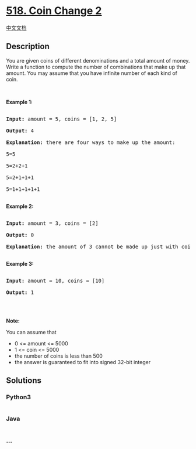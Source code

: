 # [518. Coin Change 2](https://leetcode.com/problems/coin-change-2)

[中文文档](/solution/0500-0599/0518.Coin%20Change%202/README.md)

## Description

<p>You are given coins of different denominations and a total amount of money. Write a function to compute the number of combinations that make up that amount. You may assume that you have infinite number of each kind of coin.</p>

<ul>

</ul>

<p>&nbsp;</p>

<p><b>Example 1:</b></p>

<pre>

<b>Input:</b> amount = 5, coins = [1, 2, 5]

<b>Output:</b> 4

<b>Explanation:</b> there are four ways to make up the amount:

5=5

5=2+2+1

5=2+1+1+1

5=1+1+1+1+1

</pre>

<p><b>Example 2:</b></p>

<pre>

<b>Input:</b> amount = 3, coins = [2]

<b>Output:</b> 0

<b>Explanation:</b> the amount of 3 cannot be made up just with coins of 2.

</pre>

<p><b>Example 3:</b></p>

<pre>

<b>Input:</b> amount = 10, coins = [10] 

<b>Output:</b> 1

</pre>

<p>&nbsp;</p>

<p><b>Note:</b></p>

<p>You can assume that</p>

<ul>
    <li>0 &lt;= amount &lt;= 5000</li>
    <li>1 &lt;= coin &lt;= 5000</li>
    <li>the number of coins is less than 500</li>
    <li>the answer is guaranteed to fit into signed 32-bit integer</li>
</ul>

## Solutions

<!-- tabs:start -->

### **Python3**

```python

```

### **Java**

```java

```

### **...**

```

```

<!-- tabs:end -->
